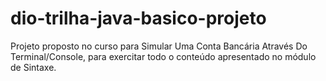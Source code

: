 # dio-trilha-java-basico-projeto
Projeto proposto no curso para Simular Uma Conta Bancária Através Do Terminal/Console, para exercitar todo o conteúdo apresentado no módulo de Sintaxe.
